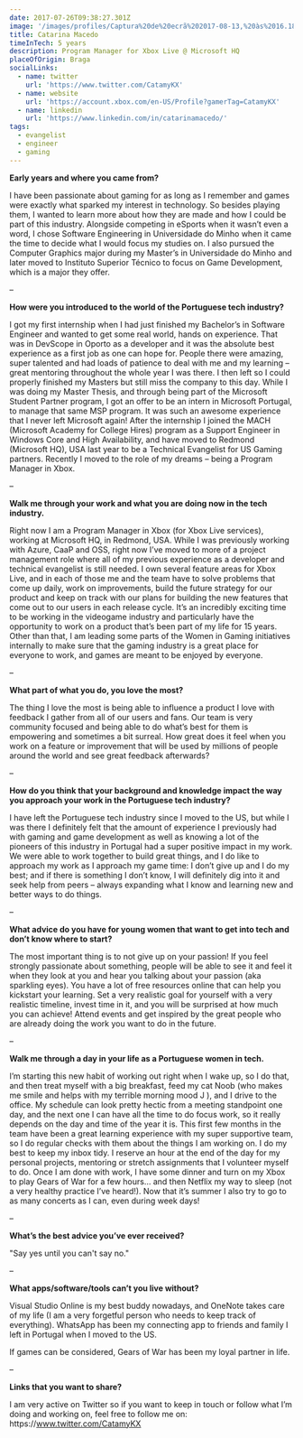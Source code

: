 ```yaml
---
date: 2017-07-26T09:38:27.301Z
image: '/images/profiles/Captura%20de%20ecrã%202017-08-13,%20às%2016.18.12.png'
title: Catarina Macedo
timeInTech: 5 years
description: Program Manager for Xbox Live @ Microsoft HQ
placeOfOrigin: Braga
socialLinks:
  - name: twitter
    url: 'https://www.twitter.com/CatamyKX'
  - name: website
    url: 'https://account.xbox.com/en-US/Profile?gamerTag=CatamyKX'
  - name: linkedin
    url: 'https://www.linkedin.com/in/catarinamacedo/'
tags:
  - evangelist
  - engineer
  - gaming
---
```

**Early years and where you came from?**

I have been passionate about gaming for as long as I remember and games were exactly what sparked my interest in technology. So besides playing them, I wanted to learn more about how they are made and how I could be part of this industry. Alongside competing in eSports when it wasn’t even a word, I chose Software Engineering in Universidade do Minho when it came the time to decide what I would focus my studies on. I also pursued the Computer Graphics major during my Master’s in Universidade do Minho and later moved to Instituto Superior Técnico to focus on Game Development, which is a major they offer.

–

**How were you introduced to the world of the Portuguese tech industry?**

I got my first internship when I had just finished my Bachelor’s in Software Engineer and wanted to get some real world, hands on experience. That was in DevScope in Oporto as a developer and it was the absolute best experience as a first job as one can hope for. People there were amazing, super talented and had loads of patience to deal with me and my learning – great mentoring throughout the whole year I was there. I then left so I could properly finished my Masters but still miss the company to this day. While I was doing my Master Thesis, and through being part of the Microsoft Student Partner program, I got an offer to be an intern in Microsoft Portugal, to manage that same MSP program. It was such an awesome experience that I never left Microsoft again! After the internship I joined the MACH (Microsoft Academy for College Hires) program as a Support Engineer in Windows Core and High Availability, and have moved to Redmond (Microsoft HQ), USA last year to be a Technical Evangelist for US Gaming partners. Recently I moved to the role of my dreams – being a Program Manager in Xbox.

–

**Walk me through your work and what you are doing now in the tech industry.**

Right now I am a Program Manager in Xbox (for Xbox Live services), working at Microsoft HQ, in Redmond, USA. While I was previously working with Azure, CaaP and OSS, right now I’ve moved to more of a project management role where all of my previous experience as a developer and technical evangelist is still needed. I own several feature areas for Xbox Live, and in each of those me and the team have to solve problems that come up daily, work on improvements, build the future strategy for our product and keep on track with our plans for building the new features that come out to our users in each release cycle. It’s an incredibly exciting time to be working in the videogame industry and particularly have the opportunity to work on a product that’s been part of my life for 15 years. Other than that, I am leading some parts of the Women in Gaming initiatives internally to make sure that the gaming industry is a great place for everyone to work, and games are meant to be enjoyed by everyone.

–

**What part of what you do, you love the most?**

The thing I love the most is being able to influence a product I love with feedback I gather from all of our users and fans. Our team is very community focused and being able to do what’s best for them is empowering and sometimes a bit surreal. How great does it feel when you work on a feature or improvement that will be used by millions of people around the world and see great feedback afterwards?

–

**How do you think that your background and knowledge impact the way you approach your work in the Portuguese tech industry?**

I have left the Portuguese tech industry since I moved to the US, but while I was there I definitely felt that the amount of experience I previously had with gaming and game development as well as knowing a lot of the pioneers of this industry in Portugal had a super positive impact in my work. We were able to work together to build great things, and I do like to approach my work as I approach my game time: I don’t give up and I do my best; and if there is something I don’t know, I will definitely dig into it and seek help from peers – always expanding what I know and learning new and better ways to do things.

–

**What advice do you have for young women that want to get into tech and don’t know where to start?**

The most important thing is to not give up on your passion! If you feel strongly passionate about something, people will be able to see it and feel it when they look at you and hear you talking about your passion (aka sparkling eyes). You have a lot of free resources online that can help you kickstart your learning. Set a very realistic goal for yourself with a very realistic timeline, invest time in it, and you will be surprised at how much you can achieve! Attend events and get inspired by the great people who are already doing the work you want to do in the future.

–

**Walk me through a day in your life as a Portuguese women in tech.**

I’m starting this new habit of working out right when I wake up, so I do that, and then treat myself with a big breakfast, feed my cat Noob (who makes me smile and helps with my terrible morning mood J ), and I drive to the office. My schedule can look pretty hectic from a meeting standpoint one day, and the next one I can have all the time to do focus work, so it really depends on the day and time of the year it is. This first few months in the team have been a great learning experience with my super supportive team, so I do regular checks with them about the things I am working on. I do my best to keep my inbox tidy. I reserve an hour at the end of the day for my personal projects, mentoring or stretch assignments that I volunteer myself to do. Once I am done with work, I have some dinner and turn on my Xbox to play Gears of War for a few hours… and then Netflix my way to sleep (not a very healthy practice I’ve heard!). Now that it’s summer I also try to go to as many concerts as I can, even during week days!

–

**What’s the best advice you’ve ever received?**

"Say yes until you can't say no."

–

**What apps/software/tools can’t you live without?**

Visual Studio Online is my best buddy nowadays, and OneNote takes care of my life (I am a very forgetful person who needs to keep track of everything). WhatsApp has been my connecting app to friends and family I left in Portugal when I moved to the US.

If games can be considered, Gears of War has been my loyal partner in life.

–

**Links that you want to share?**

I am very active on Twitter so if you want to keep in touch or follow what I’m doing and working on, feel free to follow me on: https&#x3A;//www.twitter.com/CatamyKX


